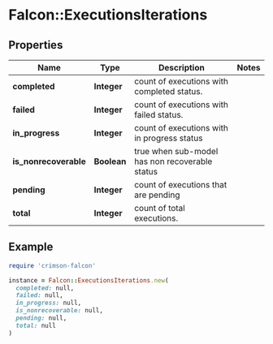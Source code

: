 # Falcon::ExecutionsIterations

## Properties

| Name | Type | Description | Notes |
| ---- | ---- | ----------- | ----- |
| **completed** | **Integer** | count of executions with completed status. |  |
| **failed** | **Integer** | count of executions with failed status. |  |
| **in_progress** | **Integer** | count of executions with in progress status |  |
| **is_nonrecoverable** | **Boolean** | true when sub-model has non recoverable status |  |
| **pending** | **Integer** | count of executions that are pending |  |
| **total** | **Integer** | count of total executions. |  |

## Example

```ruby
require 'crimson-falcon'

instance = Falcon::ExecutionsIterations.new(
  completed: null,
  failed: null,
  in_progress: null,
  is_nonrecoverable: null,
  pending: null,
  total: null
)
```

